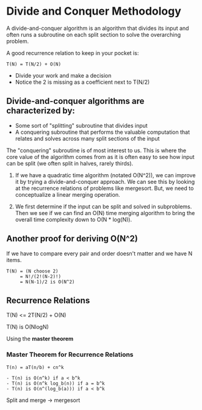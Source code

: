 # Divide and Conquer Methodology

A divide-and-conquer algorithm is an algorithm that divides its input and often runs a subroutine on each split section to solve the overarching problem.

A good recurrence relation to keep in your pocket is:

```
T(N) = T(N/2) + O(N)
```

- Divide your work and make a decision
- Notice the 2 is missing as a coefficient next to T(N/2)

## Divide-and-conquer algorithms are characterized by:

- Some sort of "splitting" subroutine that divides input
- A conquering subroutine that performs the valuable computation that relates and solves across many split sections of the input

The "conquering" subroutine is of most interest to us. This is where the core value of the algorithm comes from as it is often easy to see how input can be split (we often split in halves, rarely thirds).

1. If we have a quadratic time algorithm (notated O(N^2)), we can improve it by trying a divide-and-conquer approach. We can see this by looking at the recurrence relations of problems like mergesort. But, we need to conceptualize a linear merging operation.

2. We first determine if the input can be split and solved in subproblems. Then we see if we can find an O(N) time merging algorithm to bring the overall time complexity down to O(N \* log(N)).

## Another proof for deriving O(N^2)

If we have to compare every pair and order doesn't matter and we have N items.

```
T(N) = (N choose 2)
     = N!/(2!(N-2)!)
     = N(N-1)/2 is O(N^2)
```

## Recurrence Relations

T(N) <= 2T(N/2) + O(N)

T(N) is O(NlogN)

Using the **master theorem**

### Master Theorem for Recurrence Relations

```
T(n) = aT(n/b) + cn^k
```

```
- T(n) is O(n^k) if a < b^k
- T(n) is O(n^k log_b(n)) if a = b^k
- T(n) is O(n^(log_b(a))) if a < b^k
```

Split and merge -> mergesort
